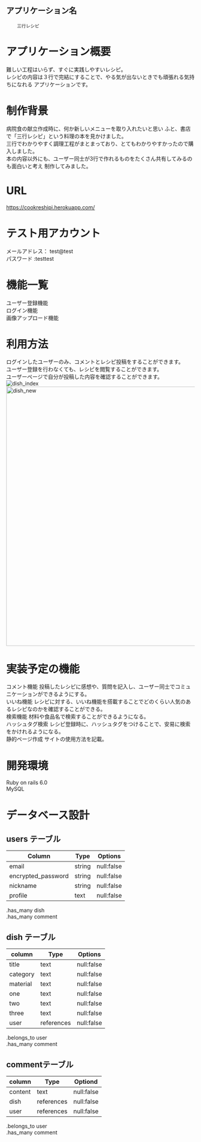 

## アプリケーション名

        三行レシピ
        


# アプリケーション概要 
難しい工程はいらず、すぐに実践しやすいレシピ。  
レシピの内容は３行で完結にすることで、やる気が出ないときでも頑張れる気持ちになれる
アプリケーションです。

# 制作背景
病院食の献立作成時に、何か新しいメニューを取り入れたいと思い
ふと、書店で「三行レシピ」という料理の本を見かけました。  
三行でわかりやすく調理工程がまとまっており、とてもわかりやすかったので購入しました。  
本の内容以外にも、ユーザー同士が3行で作れるものをたくさん共有してみるのも面白いと考え
制作してみました。


#  URL 	
https://cookreshipi.herokuapp.com/


# テスト用アカウント	
メールアドレス： test@test  
パスワード    :testtest  

# 機能一覧
ユーザー登録機能  
ログイン機能  
画像アップロード機能  



# 利用方法	
ログインしたユーザーのみ、コメントとレシピ投稿をすることができます。  
 ユーザー登録を行わなくても、レシピを閲覧することができます。  
ユーザーページで自分が投稿した内容を確認することができます。  
 ![dish_index](https://user-images.githubusercontent.com/88422268/138323704-082d8e3f-d875-4f7a-aebf-7385ce0f9ed8.jpg)
<img width="692" alt="dish_new" src="https://user-images.githubusercontent.com/88422268/138323725-52c83149-9328-4c16-9433-409f241b5f2b.png">



# 実装予定の機能

コメント機能      投稿したレシピに感想や、質問を記入し、ユーザー同士でコミュニケーションができるようにする。  
いいね機能       レシピに対する、いいね機能を搭載することでどのくらい人気のあるレシピなのかを確認することができる。  
検索機能         材料や食品名で検索することができるようになる。  
ハッシュタグ検索  レシピ登録時に、ハッシュタグをつけることで、安易に検索をかけれるようになる。  
静的ページ作成    サイトの使用方法を記載。  

# 開発環境
Ruby on rails  6.0  
MySQL  

# データベース設計

## users テーブル
|Column             |Type     | Options   |
|-------------------|---------|-----------|
|email              |string   |null:false |
|encrypted_password |string   |null:false |
|nickname           |string   |null:false |
|profile            |text     |null:false |


.has_many  dish  
.has_many  comment  

## dish テーブル
|column   |Type       |Options    |
|---------|-----------|-----------|
|title    |text       |null:false |
|category |text       |null:false |
|material |text       |null:false |
|one      |text       |null:false |
|two      |text       |null:false |
|three    |text       |null:false |
|user     |references |null:false |


.belongs_to user  
.has_many   comment  

## commentテーブル
|column   |Type       |Optiond    |
|---------|-----------|-----------|
|content  |text       |null:false |
|dish     |references |null:false |
|user     |references |null:false |

.belongs_to user  
.has_many   comment  



